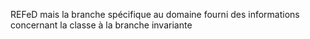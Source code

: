 REFeD mais la branche spécifique au domaine fourni des informations concernant la classe à la branche invariante
